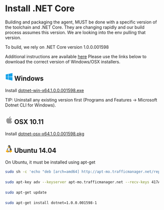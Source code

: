 # Install .NET Core

Building and packaging the agent, MUST be done with a specific version of the toolchain and .NET Core.  They are changing rapidly and our build process assumes this version.  We are looking into the env pulling that version.

To build, we rely on .NET Core version 1.0.0.001598 

Additional instructions are available [here](https://dotnet.github.io/getting-started/) Please use the links below to download the correct version of Windows/OSX installers.


## ![Win](../win_med.png) Windows

Install [dotnet-win-x64.1.0.0.001598.exe](https://dotnetcli.blob.core.windows.net/dotnet/beta/Installers/1.0.0.001598/dotnet-win-x64.1.0.0.001598.exe)

TIP: Uninstall any existing version first (Programs and Features -> Microsoft Dotnet CLI for Windows).

## ![Apple](../apple_med.png) OSX 10.11  

Install [dotnet-osx-x64.1.0.0.001598.pkg](https://dotnetcli.blob.core.windows.net/dotnet/beta/Installers/1.0.0.001598/dotnet-osx-x64.1.0.0.001598.pkg)


## ![Linux](../linux_med.png) Ubuntu 14.04

On Ubuntu, it must be installed using apt-get  

```bash
sudo sh -c 'echo "deb [arch=amd64] http://apt-mo.trafficmanager.net/repos/dotnet/ trusty main" > /etc/apt/sources.list.d/dotnetdev.list'  

sudo apt-key adv --keyserver apt-mo.trafficmanager.net --recv-keys 417A0893  

sudo apt-get update  

sudo apt-get install dotnet=1.0.0.001598-1  
```

